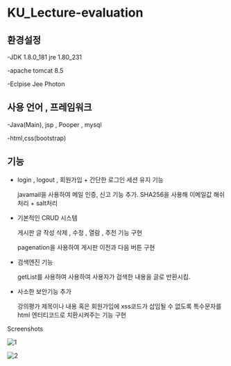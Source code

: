 # KU_Lecture-evaluation


환경설정
------------
-JDK 1.8.0_181 jre 1.80_231

-apache tomcat 8.5

-Eclpise Jee Photon

사용 언어 , 프레임워크
-----------
-Java(Main), jsp , Pooper , mysql

-html,css(bootstrap)

기능
-----------
- login , logout , 회원가입 + 간단한 로그인 세션 유지 기능

  javamail을 사용하여 메일 인증, 신고 기능 추가. SHA256을 사용해 이메일값 해쉬처리 + salt처리
  
  
- 기본적인 CRUD 시스템
  
  게시판 글 작성 삭제 , 수정 , 열람 , 추천 기능 구현
  
  pagenation을 사용하여 게시판 이전과 다음 버튼 구현
  

- 검색엔진 기능
  
  getList를 사용하여 사용하여 사용자가 검색한 내용을 글로 반환시킴.


- 사소한 보안기능 추가

  강의평가 제목이나 내용 혹은 회원가입에 xss코드가 삽입될 수 없도록 특수문자를 html 엔터티코드로 치환시켜주는 기능 구현 
  

Screenshots

![1](https://user-images.githubusercontent.com/34633494/86464542-ad4e6300-bd6a-11ea-8807-1e472225ec30.PNG)

![2](https://user-images.githubusercontent.com/34633494/86464546-af182680-bd6a-11ea-9994-e98872f66867.PNG)
